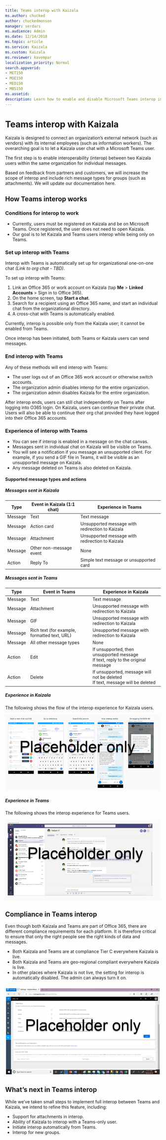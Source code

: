 ```yaml
---
title: Teams interop with Kaizala
ms.author: chucked
author: chuckedmonson
manager: serdars
ms.audience: Admin
ms.date: 12/14/2018
ms.topic: article
ms.service: Kaizala
ms.custom: Kaizala
ms.reviewer: kavempar
localization_priority: Normal
search.appverid:
- MET150
- MOE150
- MED150
- MBS150
ms.assetid: 
description: Learn how to enable and disable Microsoft Teams interop in Kaizala.
---
```

# Teams interop with Kaizala

Kaizala is designed to connect an organization’s external network (such as vendors) with its internal employees (such as information workers). The overarching goal is to let a Kaizala user chat with a Microsoft Teams user.

The first step is to enable interoperability (interop) between two Kaizala users within the same organization for individual messages.

Based on feedback from partners and customers, we will increase the scope of interop and include rich message types for groups (such as attachments). We will update our documentation here.

## How Teams interop works

### Conditions for interop to work 

- Currently, users must be registered on Kaizala and be on Microsoft Teams. Once registered, the user does not need to open Kaizala.
- Our goal is to let Kaizala and Teams users interop while being only on Teams.

### Set up interop with Teams   

Interop with Teams is automatically set up for organizational one-on-one chat *(Link to org chat - TBD)*.

To set up interop with Teams:

1. Link an Office 365 or work account on Kaizala (tap **Me** > **Linked Accounts** > Sign in to Office 365).
2. On the home screen, tap **Start a chat**.
3. Search for a recipient using an Office 365 name, and start an individual chat from the organizational directory.
4. A cross-chat with Teams is automatically enabled.

Currently, interop is possible only from the Kaizala user; it cannot be enabled from Teams.

Once interop has been initiated, both Teams or Kaizala users can send messages.

### End interop with Teams

Any of these methods will end interop with Teams:

- The user logs out of an Office 365 work account or otherwise switch accounts.
- The organization admin disables interop for the entire organization.
- The organization admin disables Kaizala for the entire organization.

After interop ends, users can still chat independently on Teams after logging into O365 login. On Kaizala, users can continue their private chat. Users will also be able to continue their org chat provided they have logged into their Office 365 accounts.

### Experience of interop with Teams 

- You can see if interop is enabled in a message on the chat canvas.
- Messages sent in individual chat on Kaizala will be visible on Teams.
- You will see a notification if you message an unsupported client. For example, if you send a GIF file in Teams, it will be visible as an unsupported message on Kaizala.
- Any message deleted on Teams is also deleted on Kaizala.

#### Supported message types and actions

##### Messages sent in Kaizala

|Type        |Event in Kaizala (1:1 chat) |Experience in Teams  |
|------------|---------|---------|
|Message     |Text     |Text message        |
|Message     |Action card        |Unsupported message with redirection to Kaizala |
|Message     |Attachment         |Unsupported message with redirection to Kaizala  |
|Message     |Other non-message event         |None         |
|Action      |Reply To         |Simple text message or unsupported card |

##### Messages sent in Teams

|Type        |Event in Teams |Experience in Kaizala  |
|------------|---------|---------|
|Message     |Text     |Text message        |
|Message     |Attachment        |Unsupported message with redirection to Kaizala |
|Message     |GIF         |Unsupported message with redirection to Kaizala  |
|Message     |Rich text (for example, formatted text, URL)         |Unsupported message with redirection to Kaizala |
|Message     |All other message types         |None         |
|Action      |Edit         |If unsupported, then unsupported message <br> If text, reply to the original message |
|Action      |Delete         |If unsupported, message will not be deleted <br> If text, message will be deleted |

##### Experience in Kaizala

The following shows the flow of the interop experience for Kaizala users.

![Screenshots of Teams interop experience in Kaizala](media/interop-experience-kaizala.png)

##### Experience in Teams

The following shows the interop experience for Teams users.

![Screenshot of Kaizala interop experience in Teams](media/interop-experience-teams.png)

## Compliance in Teams interop

Even though both Kaizala and Teams are part of Office 365, there are different compliance requirements for each platform. It is therefore critical to ensure that only the right people see the right kinds of data and messages.

- Both Kaizala and Teams are at compliance Tier C everywhere Kaizala is live.
- Both Kaizala and Teams are geo-regional compliant everywhere Kaizala is live.
- In other places where Kaizala is not live, the setting for interop is automatically disabled. The admin can always turn it on.

![Screenshot of interop settings page in Kaizala management portal](media/interop-settings-teams.png)

## What’s next in Teams interop

While we’ve taken small steps to implement full interop between Teams and Kaizala, we intend to refine this feature, including:

- Support for attachments in interop.
- Ability of Kaizala to interop with a Teams-only user.
- Initiate interop automatically from Teams.
- Interop for new groups.



